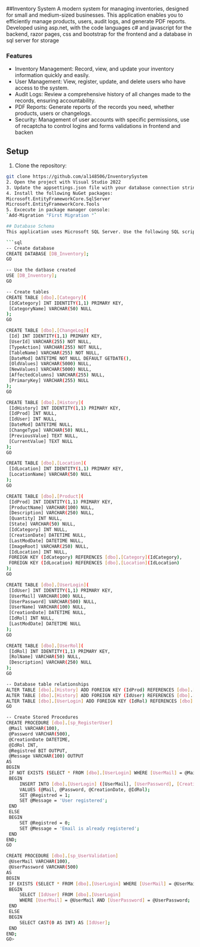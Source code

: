 ##Inventory System
A modern system for managing inventories, designed for small and medium-sized businesses. This application enables you to efficiently manage products, users, audit logs, and generate PDF reports. Developed using asp.net, with the code languages ​​c# and javascript for the backend, razor pages, css and bootstrap for the frontend and a database in sql server for storage
### Features

- Inventory Management: Record, view, and update your inventory information quickly and easily.
- User Management: View, register, update, and delete users who have access to the system.
- Audit Logs: Review a comprehensive history of all changes made to the records, ensuring accountability.
- PDF Reports: Generate reports of the records you need, whether products, users or changelogs.
- Security: Management of user accounts with specific permissions, use of recaptcha to control logins and forms validations in frontend and backen

## Setup
1.  Clone the repository:
   ```bash
   git clone https://github.com/al148506/InventorySystem
2. Open the project with Visual Studio 2022
3. Update the appsettings.json file with your database connection string.
4. Install the following NuGet packages:
Microsoft.EntityFrameworkCore.SqlServer
Microsoft.EntityFrameworkCore.Tools
5. Excecute in package manager console:
`Add-Migration "First Migration "`

## Database Schema  
This application uses Microsoft SQL Server. Use the following SQL script to create the database and its tables:

```sql
-- Create database
CREATE DATABASE [DB_Inventory];
GO

-- Use the datbase created
USE [DB_Inventory];
GO

-- Create tables
CREATE TABLE [dbo].[Category](
	[IdCategory] INT IDENTITY(1,1) PRIMARY KEY,
	[CategoryName] VARCHAR(50) NULL
);
GO

CREATE TABLE [dbo].[ChangeLog](
	[Id] INT IDENTITY(1,1) PRIMARY KEY,
	[UserId] VARCHAR(255) NOT NULL,
	[TypeAction] VARCHAR(255) NOT NULL,
	[TableName] VARCHAR(255) NOT NULL,
	[DateMod] DATETIME NOT NULL DEFAULT GETDATE(),
	[OldValues] VARCHAR(5000) NULL,
	[NewValues] VARCHAR(5000) NULL,
	[AffectedColumns] VARCHAR(255) NULL,
	[PrimaryKey] VARCHAR(255) NULL
);
GO

CREATE TABLE [dbo].[History](
	[IdHistory] INT IDENTITY(1,1) PRIMARY KEY,
	[IdProd] INT NULL,
	[IdUser] INT NULL,
	[DateMod] DATETIME NULL,
	[ChangeType] VARCHAR(50) NULL,
	[PreviousValue] TEXT NULL,
	[CurrentValue] TEXT NULL
);
GO

CREATE TABLE [dbo].[Location](
	[IdLocation] INT IDENTITY(1,1) PRIMARY KEY,
	[LocationName] VARCHAR(50) NULL
);
GO

CREATE TABLE [dbo].[Product](
	[IdProd] INT IDENTITY(1,1) PRIMARY KEY,
	[ProductName] VARCHAR(100) NULL,
	[Description] VARCHAR(250) NULL,
	[Quantity] INT NULL,
	[State] VARCHAR(50) NULL,
	[IdCategory] INT NULL,
	[CreationDate] DATETIME NULL,
	[LastModDate] DATETIME NULL,
	[ImageRoot] VARCHAR(250) NULL,
	[IdLocation] INT NULL,
	FOREIGN KEY (IdCategory) REFERENCES [dbo].[Category](IdCategory),
	FOREIGN KEY (IdLocation) REFERENCES [dbo].[Location](IdLocation)
);
GO

CREATE TABLE [dbo].[UserLogin](
	[IdUser] INT IDENTITY(1,1) PRIMARY KEY,
	[UserMail] VARCHAR(100) NULL,
	[UserPassword] VARCHAR(500) NULL,
	[UserName] VARCHAR(100) NULL,
	[CreationDate] DATETIME NULL,
	[IdRol] INT NULL,
	[LastModDate] DATETIME NULL
);
GO

CREATE TABLE [dbo].[UserRol](
	[IdRol] INT IDENTITY(1,1) PRIMARY KEY,
	[RolName] VARCHAR(50) NULL,
	[Description] VARCHAR(250) NULL
);
GO

-- Database table relationships
ALTER TABLE [dbo].[History] ADD FOREIGN KEY (IdProd) REFERENCES [dbo].[Product](IdProd);
ALTER TABLE [dbo].[History] ADD FOREIGN KEY (IdUser) REFERENCES [dbo].[UserLogin](IdUser);
ALTER TABLE [dbo].[UserLogin] ADD FOREIGN KEY (IdRol) REFERENCES [dbo].[UserRol](IdRol);
GO

-- Create Stored Procedures
CREATE PROCEDURE [dbo].[sp_RegisterUser]
	@Mail VARCHAR(100),
	@Password VARCHAR(500),
	@CreationDate DATETIME,
	@IdRol INT,
	@Registred BIT OUTPUT,
	@Message VARCHAR(100) OUTPUT
AS
BEGIN
	IF NOT EXISTS (SELECT * FROM [dbo].[UserLogin] WHERE [UserMail] = @Mail)
	BEGIN
		INSERT INTO [dbo].[UserLogin] ([UserMail], [UserPassword], [CreationDate], [IdRol])
		VALUES (@Mail, @Password, @CreationDate, @IdRol);
		SET @Registred = 1;
		SET @Message = 'User registered';
	END
	ELSE
	BEGIN
		SET @Registred = 0;
		SET @Message = 'Email is already registered';
	END
END;
GO

CREATE PROCEDURE [dbo].[sp_UserValidation]
	@UserMail VARCHAR(100),
	@UserPassword VARCHAR(500)
AS
BEGIN
	IF EXISTS (SELECT * FROM [dbo].[UserLogin] WHERE [UserMail] = @UserMail AND [UserPassword] = @UserPassword)
	BEGIN
		SELECT [IdUser] FROM [dbo].[UserLogin]
		WHERE [UserMail] = @UserMail AND [UserPassword] = @UserPassword;
	END
	ELSE
	BEGIN
		SELECT CAST(0 AS INT) AS [IdUser];
	END
END;
GO>
```



